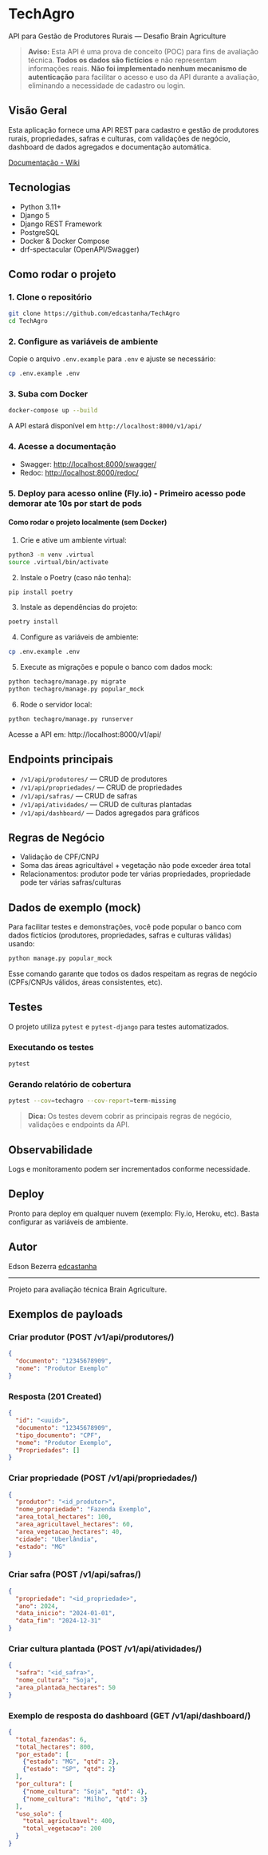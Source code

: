 # TechAgro


API para Gestão de Produtores Rurais — Desafio Brain Agriculture

> **Aviso:** Esta API é uma prova de conceito (POC) para fins de avaliação técnica. **Todos os dados são fictícios** e não representam informações reais. **Não foi implementado nenhum mecanismo de autenticação** para facilitar o acesso e uso da API durante a avaliação, eliminando a necessidade de cadastro ou login.

## Visão Geral
Esta aplicação fornece uma API REST para cadastro e gestão de produtores rurais, propriedades, safras e culturas, com validações de negócio, dashboard de dados agregados e documentação automática.

[Documentação - Wiki](https://edcastanha.github.io/TechAgro/home/)

## Tecnologias
- Python 3.11+
- Django 5
- Django REST Framework
- PostgreSQL
- Docker & Docker Compose
- drf-spectacular (OpenAPI/Swagger)

## Como rodar o projeto

### 1. Clone o repositório
```bash
git clone https://github.com/edcastanha/TechAgro
cd TechAgro
```

### 2. Configure as variáveis de ambiente
Copie o arquivo `.env.example` para `.env` e ajuste se necessário:
```bash
cp .env.example .env
```

### 3. Suba com Docker
```bash
docker-compose up --build
```
A API estará disponível em `http://localhost:8000/v1/api/`

### 4. Acesse a documentação
- Swagger: [http://localhost:8000/swagger/](http://localhost:8000/swagger/)
- Redoc: [http://localhost:8000/redoc/](http://localhost:8000/redoc/)

### 5. Deploy para acesso online (Fly.io) - Primeiro acesso pode demorar ate 10s por start de pods


#### Como rodar o projeto localmente (sem Docker)

1. Crie e ative um ambiente virtual:

```bash
python3 -m venv .virtual
source .virtual/bin/activate
```

2. Instale o Poetry (caso não tenha):

```bash
pip install poetry
```

3. Instale as dependências do projeto:

```bash
poetry install
```

4. Configure as variáveis de ambiente:

```bash
cp .env.example .env
```

5. Execute as migrações e popule o banco com dados mock:

```bash
python techagro/manage.py migrate
python techagro/manage.py popular_mock
```

6. Rode o servidor local:

```bash
python techagro/manage.py runserver
```

Acesse a API em: http://localhost:8000/v1/api/

## Endpoints principais
- `/v1/api/produtores/` — CRUD de produtores
- `/v1/api/propriedades/` — CRUD de propriedades
- `/v1/api/safras/` — CRUD de safras
- `/v1/api/atividades/` — CRUD de culturas plantadas
- `/v1/api/dashboard/` — Dados agregados para gráficos

## Regras de Negócio
- Validação de CPF/CNPJ
- Soma das áreas agricultável + vegetação não pode exceder área total
- Relacionamentos: produtor pode ter várias propriedades, propriedade pode ter várias safras/culturas

## Dados de exemplo (mock)

Para facilitar testes e demonstrações, você pode popular o banco com dados fictícios (produtores, propriedades, safras e culturas válidas) usando:

```bash
python manage.py popular_mock
```

Esse comando garante que todos os dados respeitam as regras de negócio (CPFs/CNPJs válidos, áreas consistentes, etc).

## Testes

O projeto utiliza `pytest` e `pytest-django` para testes automatizados.

### Executando os testes

```bash
pytest
```

### Gerando relatório de cobertura

```bash
pytest --cov=techagro --cov-report=term-missing
```

> **Dica:** Os testes devem cobrir as principais regras de negócio, validações e endpoints da API.

## Observabilidade
Logs e monitoramento podem ser incrementados conforme necessidade.

## Deploy
Pronto para deploy em qualquer nuvem (exemplo: Fly.io, Heroku, etc). Basta configurar as variáveis de ambiente.

## Autor
Edson Bezerra
[edcastanha](https://github.com/edcastanha)

---
Projeto para avaliação técnica Brain Agriculture.

## Exemplos de payloads

### Criar produtor (POST /v1/api/produtores/)
```json
{
  "documento": "12345678909",
  "nome": "Produtor Exemplo"
}
```

### Resposta (201 Created)
```json
{
  "id": "<uuid>",
  "documento": "12345678909",
  "tipo_documento": "CPF",
  "nome": "Produtor Exemplo",
  "Propriedades": []
}
```

### Criar propriedade (POST /v1/api/propriedades/)
```json
{
  "produtor": "<id_produtor>",
  "nome_propriedade": "Fazenda Exemplo",
  "area_total_hectares": 100,
  "area_agricultavel_hectares": 60,
  "area_vegetacao_hectares": 40,
  "cidade": "Uberlândia",
  "estado": "MG"
}
```

### Criar safra (POST /v1/api/safras/)
```json
{
  "propriedade": "<id_propriedade>",
  "ano": 2024,
  "data_inicio": "2024-01-01",
  "data_fim": "2024-12-31"
}
```

### Criar cultura plantada (POST /v1/api/atividades/)
```json
{
  "safra": "<id_safra>",
  "nome_cultura": "Soja",
  "area_plantada_hectares": 50
}
```

### Exemplo de resposta do dashboard (GET /v1/api/dashboard/)
```json
{
  "total_fazendas": 6,
  "total_hectares": 800,
  "por_estado": [
    {"estado": "MG", "qtd": 2},
    {"estado": "SP", "qtd": 2}
  ],
  "por_cultura": [
    {"nome_cultura": "Soja", "qtd": 4},
    {"nome_cultura": "Milho", "qtd": 3}
  ],
  "uso_solo": {
    "total_agricultavel": 400,
    "total_vegetacao": 200
  }
}
```

